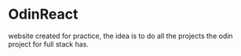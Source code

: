 # OdinReact
website created for practice, the idea is to do all the projects the odin project for full stack has.
